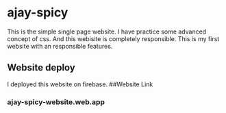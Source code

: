 # ajay-spicy
This is the simple single page website. I have practice some advanced concept of css. And this webisite is completely responsible. This is my first website with an responsible features. 
## Website deploy
I deployed this website on firebase.
##Website Link
### ajay-spicy-website.web.app
